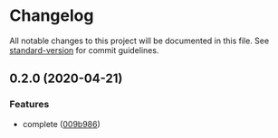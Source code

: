 # Changelog

All notable changes to this project will be documented in this file. See [standard-version](https://github.com/conventional-changelog/standard-version) for commit guidelines.

## 0.2.0 (2020-04-21)


### Features

* complete ([009b986](https://github.com/ZhihaoLau/eslint-config-yyl-vue/commit/009b9863a41e127c84cbff6d552a126212420c2a))
